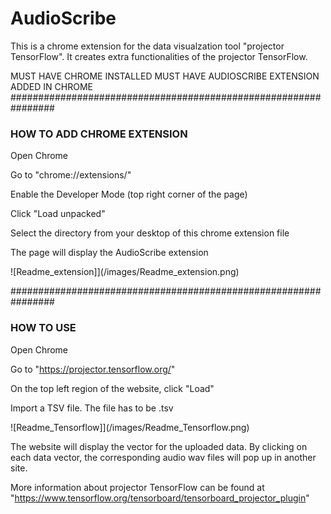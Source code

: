 # AudioScribe
This is a chrome extension for the data visualzation tool "projector TensorFlow". It creates extra functionalities of the projector TensorFlow.

MUST HAVE CHROME INSTALLED
MUST HAVE AUDIOSCRIBE EXTENSION ADDED IN CHROME
################################################################

### HOW TO ADD CHROME EXTENSION

Open Chrome

Go to "chrome://extensions/"

Enable the Developer Mode (top right corner of the page)

Click "Load unpacked"

Select the directory from your desktop of this chrome extension file

The page will display the AudioScribe extension

![Readme_extension]](/images/Readme_extension.png)

################################################################

### HOW TO USE

Open Chrome

Go to "https://projector.tensorflow.org/"

On the top left region of the website, click "Load"

Import a TSV file. The file has to be .tsv

![Readme_Tensorflow]](/images/Readme_Tensorflow.png)

The website will display the vector for the uploaded data. By clicking on each data vector, the corresponding audio wav files will pop up in another site.

More information about projector TensorFlow can be found at "https://www.tensorflow.org/tensorboard/tensorboard_projector_plugin"